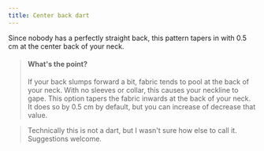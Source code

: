 ```yaml
---
title: Center back dart
---
```


Since nobody has a perfectly straight back, this pattern tapers in with 0.5 cm at the center back of your neck.

> #### What's the point?
> If your back slumps forward a bit, fabric tends to pool at the back of your neck. With no sleeves or collar, this causes your neckline to gape.
> This option tapers the fabric inwards at the back of your neck. It does so by 0.5 cm by default, but you can increase of decrease that value.

> Technically this is not a dart, but I wasn't sure how else to call it. Suggestions welcome.
